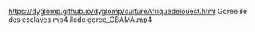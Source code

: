 https://dyglomp.github.io/dyglomp/cultureAfriquedelouest.html
Gorée ile des esclaves.mp4
ilede goree_OBAMA.mp4
